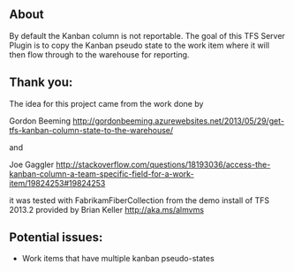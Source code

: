 About
-----
By default the Kanban column is not reportable. The goal of this TFS Server Plugin is to copy the Kanban pseudo state to the work item where it will then flow through to the warehouse for reporting.


Thank you:
----------
The idea for this project came from the work done by 

Gordon Beeming http://gordonbeeming.azurewebsites.net/2013/05/29/get-tfs-kanban-column-state-to-the-warehouse/

and

Joe Gaggler http://stackoverflow.com/questions/18193036/access-the-kanban-column-a-team-specific-field-for-a-work-item/19824253#19824253


it was tested with FabrikamFiberCollection from the demo install of TFS 2013.2 provided by Brian Keller http://aka.ms/almvms

Potential issues:
-----------------
* Work items that have multiple kanban pseudo-states

